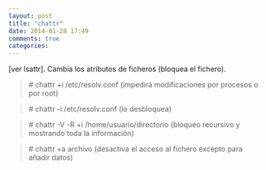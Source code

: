 ```yaml
---
layout: post
title: "chattr"
date: 2014-01-28 17:49
comments: true
categories: 
---
```

[ver lsattr]. Cambia los atributos de ficheros (bloquea el fichero).

>\# chattr +i /etc/resolv.conf (impedirá modificaciones por  procesos o por root)

>\# chattr -i /etc/resolv.conf    (lo desbloquea)

>\# chattr -V -R +i /home/usuario/directorio (bloqueo recursivo y mostrando toda la información)

>\# chattr +a  archivo (desactiva el acceso al fichero excepto para añadir datos)

